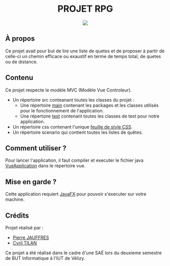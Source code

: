 <div align="center">
  <h1>PROJET RPG</h1>
  <a href="https://fr.wikipedia.org/wiki/Java_(langage)"><img src="https://cdn-icons-png.flaticon.com/512/1183/1183669.png"/></a>
</div>

## À propos

Ce projet avait pour but de lire une liste de quetes et de proposer à partir de celle-ci un chemin efficace ou exaustif en terme de temps total, de quetes ou de distance.

## Contenu

Ce projet respecte le modèle MVC (Modèle Vue Controleur).

* Un répertoire src conteanant toutes les classes du projet :
    * Une répertoire [main](/src/main) contenant les packages et les classes utilisés pour le fonctionnement de l'application.
    * Une répertoire [test](/src/test) contenant toutes les classes de test pour notre application.
* Un répertoire css contenant l'unique [feuille de style CSS](/css/premiersStyles.css).
* Un répertoire scenario qui contient toutes les listes de quêtes.

## Comment utiliser ?

Pour lancer l'application, il faut compiler et executer le fichier java [VueApplication](https://openjfx.io) dans le répertoire vue.

## Mise en garde ?

Cette application requiert [JavaFX](src/main/java/bluenessdev/vue/VueApplication.java) pour pouvoir s'executer sur votre machine.

## Crédits

Projet réalisé par :
- [Pierre JAUFFRES](https://github.com/octogenarian78)
- [Cyril TILAN](https://github.com/BluenessDev)

Ce projet a été réalisé dans le cadre d'une SAÉ lors du deuxieme semestre de BUT Informatique à l'IUT de Vélizy.
